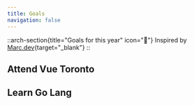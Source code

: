 ```yaml
---
title: Goals
navigation: false
---
```


::arch-section{title="Goals for this year" icon="🎯"}
Inspired by [Marc.dev](https://marc.dev/goals){target="_blank"}
::


## Attend Vue Toronto

## Learn Go Lang

<!-- ::arch-section
---
title: "Past Goals:"
padding: false
line: true
cols: 4
fetch: {
  key: "content-goals",
  path: "/goals/",
  component: "arch-list"
}
---
:: -->
